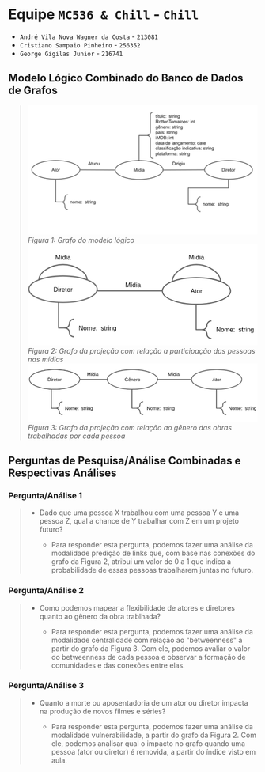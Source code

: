 # Equipe `MC536 & Chill` - `Chill`
* `André Vila Nova Wagner da Costa` - `213081`
* `Cristiano Sampaio Pinheiro` - `256352`
* `George Gigilas Junior` - `216741`

## Modelo Lógico Combinado do Banco de Dados de Grafos
> ![Grafo modelo logico](images/grafo_modelo_logico.png)
> _Figura 1: Grafo do modelo lógico_
> ![Grafo projecao midia](images/grafo_projecao_midia.png)
> _Figura 2: Grafo da projeção com relação a participação das pessoas nas mídias_
> ![Grafo projecao genero](images/grafo-projecao-genero.png)
> _Figura 3: Grafo da projeção com relação ao gênero das obras trabalhadas por cada pessoa_

## Perguntas de Pesquisa/Análise Combinadas e Respectivas Análises

>
### Pergunta/Análise 1
> * Dado que uma pessoa X trabalhou com uma pessoa Y e uma pessoa Z, qual a chance de Y trabalhar com Z em um projeto futuro?
>   
>   * Para responder esta pergunta, podemos fazer uma análise da modalidade predição de links que, com base nas conexões do grafo da Figura 2, atribui um valor de 0 a 1 que indica a probabilidade de essas pessoas trabalharem juntas no futuro. 

### Pergunta/Análise 2
> * Como podemos mapear a flexibilidade de atores e diretores quanto ao gênero da obra trablhada?
>   
>   * Para responder esta pergunta, podemos fazer uma análise da modalidade centralidade com relação ao "betweenness" a partir do grafo da Figura 3. Com ele, podemos avaliar o valor do betweenness de cada pessoa e observar a formação de comunidades e das conexões entre elas. 

### Pergunta/Análise 3
> * Quanto a morte ou aposentadoria de um ator ou diretor impacta na produção de novos filmes e séries?
>   
>   * Para responder esta pergunta, podemos fazer uma análise da modalidade vulnerabilidade, a partir do grafo da Figura 2. Com ele, podemos analisar qual o impacto no grafo quando uma pessoa (ator ou diretor) é removida, a partir do índice visto em aula.
